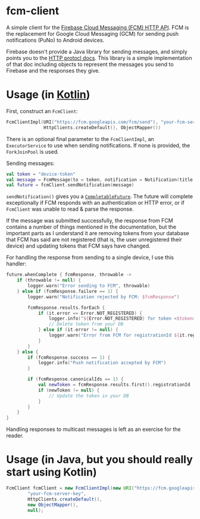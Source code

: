 # fcm-client

A simple client for the [Firebase Cloud Messaging (FCM) HTTP API](https://firebase.google.com/docs/cloud-messaging/http-server-ref).
FCM is the replacement for Google Cloud Messaging (GCM) for sending push notifications (PuNo)
to Android devices.

Firebase doesn't provide a Java library for sending messages, and simply points you to the
[HTTP protocl docs](https://firebase.google.com/docs/cloud-messaging/http-server-ref).  This
library is a simple implementation of that doc including objects to represent the messages you
send to Firebase and the responses they give.

# Usage (in [Kotlin](https://blog.plan99.net/why-kotlin-is-my-next-programming-language-c25c001e26e3#.bmukwp6az))

First, construct an `FcmClient`:

```kotlin
FcmClientImpl(URI("https://fcm.googleapis.com/fcm/send"), "your-fcm-server-key",
              HttpClients.createDefault(), ObjectMapper())
```

There is an optional final parameter to the `FcmClientImpl`, an `ExecutorService` to use when
sending notifications.  If none is provided, the `ForkJoinPool` is used.

Sending messages:

```kotlin
val token = "device-token"
val message = FcmMessage(to = token, notification = Notification(title = "title"))
val future = fcmClient.sendNotification(message)
```

`sendNotification()` gives you a [`CompletableFuture`](https://docs.oracle.com/javase/8/docs/api/java/util/concurrent/CompletableFuture.html).
The future will complete exceptionally if FCM responds with an authentication or HTTP error,
or if `FcmClient` was unable to read & parse the response.

If the message was submitted successfully, the response from FCM contains a number of things
mentioned in the documentation, but the important parts as I understand it are removing tokens
from your database that FCM has said are not registered (that is, the user unregistered their
device) and updating tokens that FCM says have changed.

For handling the response from sending to a single device, I use this handler:

```kotlin
future.whenComplete { fcmResponse, throwable ->
    if (throwable != null) {
        logger.warn("Error sending to FCM", throwable)
    } else if (fcmResponse.failure == 1) {
        logger.warn("Notification rejected by FCM: $fcmResponse")

        fcmResponse.results.forEach {
            if (it.error == Error.NOT_REGISTERED) {
                logger.info("${Error.NOT_REGISTERED} for token <$token> (registrationId ${it.registrationId})")
                // Delete token from your DB
            } else if (it.error != null) {
                logger.warn("Error from FCM for registrationId ${it.registrationId}: ${it.error}")
            }
        }
    } else {
        if (fcmResponse.success == 1) {
            logger.info("Push notification accepted by FCM")
        }

        if (fcmResponse.canonicalIds == 1) {
            val newToken = fcmResponse.results.first().registrationId
            if (newToken != null) {
                // Update the token in your DB
            }
        }
    }
}
```

Handling responses to multicast messages is left as an exercise for the reader.

# Usage (in Java, but you should really start using Kotlin)

```java
FcmClient fcmClient = new FcmClientImpl(new URI("https://fcm.googleapis.com/fcm/send"),
        "your-fcm-server-key",
        HttpClients.createDefault(),
        new ObjectMapper(),
        null);
```
